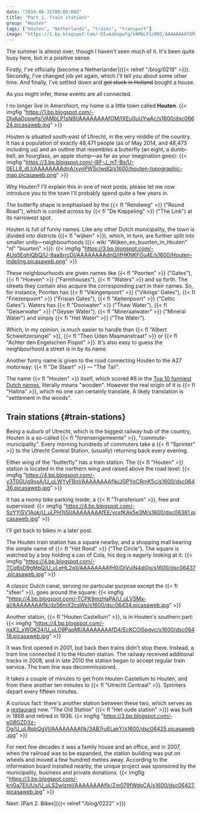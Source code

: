 ```yaml
---
date: "2014-08-31T00:00:00Z"
title: "Part 1. Train stations"
group: "Houten"
tags: ["Houten", "Netherlands", "trains", "transport"]
image: "https://1.bp.blogspot.com/-DIvAaGopwfg/VAMbLP1sN9I/AAAAAAAAfOM/IXEu0uUYwAc/s1600/dsc06624.picasaweb.jpg"
---
```


The summer is almost over, though I haven't seen much of it. It's been quite busy here, but in a positive sense.

Firstly, I've officially [become a Netherlander]({{< relref "/blog/0219" >}}). Secondly, I've changed job yet again, which I'll tell you about some other time. And finally, I've settled down and ~~got stuck in Holland~~ bought a house.

<!--more-->

As you might infer, these events are all connected.

I no longer live in Amersfoort, my home is a little town called **Houten**.
{{< imgfig "https://1.bp.blogspot.com/-DIvAaGopwfg/VAMbLP1sN9I/AAAAAAAAfOM/IXEu0uUYwAc/s1600/dsc06624.picasaweb.jpg" >}}

Houten is situated south-east of Utrecht, in the very middle of the country. It has a population of exactly 48,471 people (as of May 2014, and 48,473 including us) and an outline that resembles a butterfly (an eight, a dumb-bell, an hourglass, an apple stump—as far as your imagination goes):
{{< imgfig "https://3.bp.blogspot.com/-l8F-J_mT-Bs/U-0ELL8_dLI/AAAAAAAAdnA/xvnPWSclwdQ/s1600/houten-topographic-map.picasaweb.png" >}}

Why Houten? I'll explain this in one of next posts, please let me now introduce you to the town I'll probably spend quite a few years in.

The butterfly shape is emphasised by the {{< fl "Rondweg" >}} ("Round Road"), which is corded across by {{< fl "De Koppeling" >}} ("The Link") at its narrowest spot.

Houten is full of funny names. Like any other Dutch municipality, the town is divided into districts ({{< fl "wijken" >}}), which, in turn, are further split into smaller units—neighbourhoods ({{< wiki "Wijken_en_buurten_in_Houten" "nl" "buurten" >}}):
{{< imgfig "https://3.bp.blogspot.com/-AUq5EqhIQbQ/U-8aa8rrcDI/AAAAAAAAdnQ/ifHKNKFGu4E/s1600/Houten-indeling.picasaweb.png" >}}

These neighbourhoods are given names like {{< fl "Poorten" >}} ("Gates"), {{< fl "Hoeven" >}} ("Farmhouses"), {{< fl "Waters" >}} and so forth. The streets they contain also acquire the corresponding part in their names. So, for instance, Poorten has {{< fl "Vikingenpoort" >}} ("Vikings' Gates"), {{< fl "Friezenpoort" >}} ("Frisian Gates"), {{< fl "Keltenpoort" >}} ("Celtic Gates"). Waters has {{< fl "Dooiwater" >}} ("Thaw Water"), {{< fl "Geiserwater" >}} ("Geyser Water"), {{< fl "Mineraalwater" >}} ("Mineral Water") and simply {{< fl "Het Water" >}} ("The Water").

Which, in my opinion, is much easier to handle than {{< fl "Albert Schweitzersingel" >}}, {{< fl "Theo Uden Masmanstraat" >}} or {{< fl "Achter den Engelschen Pispot" >}}. It's also easy to guess the neighbourhood a street is in by its name.

Another funny name is given to the road connecting Houten to the A27 motorway: {{< fl "De Staart" >}} — "The Tail".

The name {{< fl "Houten" >}} itself, which scored #8 in the [Top 10 funniest Dutch names](http://plazilla.com/page/4295049501/top-10-grappige-nederlandse-plaatsnamen-in-een-zin), literally means "wooden". However the real origin of it is {{< fl "Haltna" >}}, which no one can certainly translate. A likely translation is "settlement in the woods".

## Train stations {#train-stations}

Being a suburb of Utrecht, which is the biggest railway hub of the country, Houten is a so-called {{< fl "forensengemeente" >}}, "commute-municipality". Every morning hundreds of commuters take a {{< fl "Sprinter" >}} to the Utrecht Central Station, (usually) returning back every evening.

Either wing of the "butterfly" has a train station. The {{< fl "Houten" >}} station is located in the northern wing and raised above the road level:
{{< imgfig "https://4.bp.blogspot.com/-y3T0GUg9osA/U_uLWYyFBnI/AAAAAAAAfIk/JGPYoCRmK5c/s1600/dsc06436.picasaweb.jpg" >}}

It has a roomy bike parking inside, a {{< fl "Transferium" >}}, free and supervised:
{{< imgfig "https://4.bp.blogspot.com/-SzYYiSV1Aok/U_uLPH1liSI/AAAAAAAAfEE/ycsfKAk5e3M/s1600/dsc06381.picasaweb.jpg" >}}

I'll get back to bikes in a later post.

The Houten train station has a square nearby, and a shopping mall bearing the simple name of {{< fl "Het Rond" >}} ("The Circle"). The square is watched by a boy holding a can of Cola, his dog is eagerly looking at it:
{{< imgfig "https://4.bp.blogspot.com/-TCq6sD9gMpQ/U_uLeHL2qlI/AAAAAAAAfH0/DIVujN4di0g/s1600/dsc06437.picasaweb.jpg" >}}

A classic Dutch canal, serving no particular purpose except the {{< fl "sfeer" >}}, goes around the square:
{{< imgfig "https://4.bp.blogspot.com/-TCPK9mzHaPA/U_uLVSMx-aI/AAAAAAAAfIk/dz56mX2csWs/s1600/dsc06434.picasaweb.jpg" >}}

Another station, {{< fl "Houten Castellum" >}}, is in Houten's southern part:
{{< imgfig "https://4.bp.blogspot.com/-naX2_xWGK24/U_uLO9PapMI/AAAAAAAAfD4/EcKCOI5ogvc/s1600/dsc06418.picasaweb.jpg" >}}

It was first opened in 2001, but back then trains didn't stop there. Instead, a tram line connected it to the Houten station. The railway received additional tracks in 2008, and in late 2010 the station began to accept regular train service. The tram line was decommissioned.

It takes a couple of minutes to get from Houten Castellum to Houten, and from there another ten minutes to {{< fl "Utrecht Centraal" >}}. Sprinters depart every fifteen minutes.

A curious fact: there's another station between these two, which serves as a [restaurant](http://www.hetoudestationhouten.nl/) now. "The Old Station" ({{< fl "Het oude station" >}}) was built in 1868 and retired in 1936.
{{< imgfig "https://3.bp.blogspot.com/-sG8GZD3z-Dg/U_uLRqbQgVI/AAAAAAAAfIk/3AB7ruELakY/s1600/dsc06425.picasaweb.jpg" >}}

For next few decades it was a family house and an office, and in 2007, when the railroad was to be expanded, the station building was put on wheels and moved a few hundred metres away. According to the information board installed nearby, the unique project was sponsored by the municipality, business and private donations.
{{< imgfig "https://3.bp.blogspot.com/-krjGa7EIUUs/U_uLS2wIzmI/AAAAAAAAfIk/Zm079fWdqCA/s1600/dsc06427.picasaweb.jpg" >}}

Next: [Part 2. Bikes]({{< relref "/blog/0222" >}})
